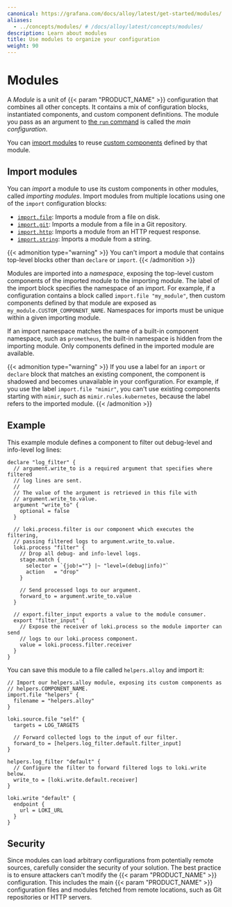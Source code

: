 ```yaml
---
canonical: https://grafana.com/docs/alloy/latest/get-started/modules/
aliases:
  - ../concepts/modules/ # /docs/alloy/latest/concepts/modules/
description: Learn about modules
title: Use modules to organize your configuration
weight: 90
---
```


# Modules

A _Module_ is a unit of {{< param "PRODUCT_NAME" >}} configuration that combines all other concepts.
It contains a mix of configuration blocks, instantiated components, and custom component definitions.
The module you pass as an argument to [the `run` command][run] is called the _main configuration_.

You can [import modules](#import-modules) to reuse [custom components][] defined by that module.

## Import modules

You can _import_ a module to use its custom components in other modules, called _importing modules_.
Import modules from multiple locations using one of the `import` configuration blocks:

- [`import.file`][import.file]: Imports a module from a file on disk.
- [`import.git`][import.git]: Imports a module from a file in a Git repository.
- [`import.http`][import.http]: Imports a module from an HTTP request response.
- [`import.string`][import.string]: Imports a module from a string.

{{< admonition type="warning" >}}
You can't import a module that contains top-level blocks other than `declare` or `import`.
{{< /admonition >}}

Modules are imported into a _namespace_, exposing the top-level custom components of the imported module to the importing module.
The label of the import block specifies the namespace of an import.
For example, if a configuration contains a block called `import.file "my_module"`, then custom components defined by that module are exposed as `my_module.CUSTOM_COMPONENT_NAME`.
Namespaces for imports must be unique within a given importing module.

If an import namespace matches the name of a built-in component namespace, such as `prometheus`, the built-in namespace is hidden from the importing module.
Only components defined in the imported module are available.

{{< admonition type="warning" >}}
If you use a label for an `import` or `declare` block that matches an existing component, the component is shadowed and becomes unavailable in your configuration.
For example, if you use the label `import.file "mimir"`, you can't use existing components starting with `mimir`, such as `mimir.rules.kubernetes`, because the label refers to the imported module.
{{< /admonition >}}

## Example

This example module defines a component to filter out debug-level and info-level log lines:

```alloy
declare "log_filter" {
  // argument.write_to is a required argument that specifies where filtered
  // log lines are sent.
  //
  // The value of the argument is retrieved in this file with
  // argument.write_to.value.
  argument "write_to" {
    optional = false
  }

  // loki.process.filter is our component which executes the filtering,
  // passing filtered logs to argument.write_to.value.
  loki.process "filter" {
    // Drop all debug- and info-level logs.
    stage.match {
      selector = `{job!=""} |~ "level=(debug|info)"`
      action   = "drop"
    }

    // Send processed logs to our argument.
    forward_to = argument.write_to.value
  }

  // export.filter_input exports a value to the module consumer.
  export "filter_input" {
    // Expose the receiver of loki.process so the module importer can send
    // logs to our loki.process component.
    value = loki.process.filter.receiver
  }
}
```

You can save this module to a file called `helpers.alloy` and import it:

```alloy
// Import our helpers.alloy module, exposing its custom components as
// helpers.COMPONENT_NAME.
import.file "helpers" {
  filename = "helpers.alloy"
}

loki.source.file "self" {
  targets = LOG_TARGETS

  // Forward collected logs to the input of our filter.
  forward_to = [helpers.log_filter.default.filter_input]
}

helpers.log_filter "default" {
  // Configure the filter to forward filtered logs to loki.write below.
  write_to = [loki.write.default.receiver]
}

loki.write "default" {
  endpoint {
    url = LOKI_URL
  }
}
```

## Security

Since modules can load arbitrary configurations from potentially remote sources, carefully consider the security of your solution.
The best practice is to ensure attackers can't modify the {{< param "PRODUCT_NAME" >}} configuration.
This includes the main {{< param "PRODUCT_NAME" >}} configuration files and modules fetched from remote locations, such as Git repositories or HTTP servers.

[custom components]: ../custom_components/
[run]: ../../reference/cli/run/
[import.file]: ../../reference/config-blocks/import.file/
[import.git]: ../../reference/config-blocks/import.git/
[import.http]: ../../reference/config-blocks/import.http/
[import.string]: ../../reference/config-blocks/import.string/
